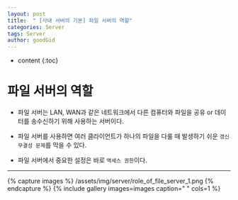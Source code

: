 ```yaml
---
layout: post
title:  " [사내 서버의 기본] 파일 서버의 역할"
categories: Server
tags: Server
author: goodGid
---
```

* content
{:toc}


# 파일 서버의 역할

* 파일 서버는 LAN, WAN과 같은 네트워크에서 다른 컴퓨터와 파일을 공유 or 데이터를 송수신하기 위해 사용하는 서버이다.

* 파일 서버를 사용하면 여러 클라이언트가 하나의 파일을 다룰 때 발생하기 쉬운 `갱신 무결성 문제`를 막을 수 있다.

* 파일 서버에서 중요한 설정은 바로 `액세스 권한`이다.

---


{% capture images %}
    /assets/img/server/role_of_file_server_1.png
{% endcapture %}
{% include gallery images=images caption=" " cols=1 %}

